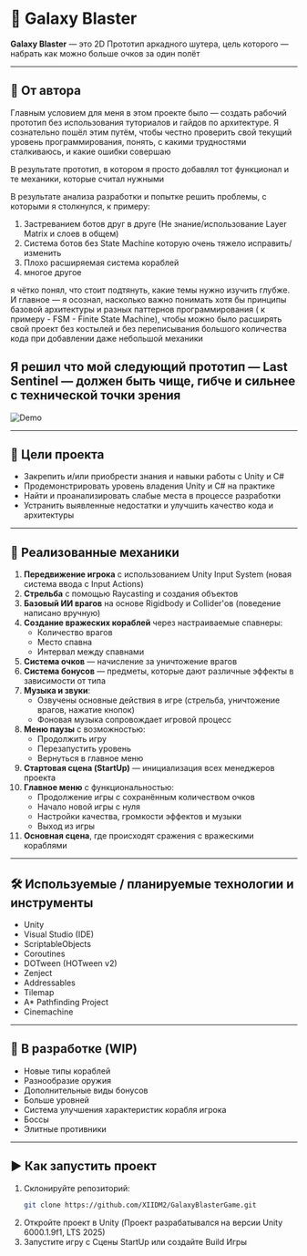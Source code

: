 # 🚀 Galaxy Blaster

**Galaxy Blaster** — это 2D Прототип аркадного шутера, цель которого — набрать как можно больше очков за один полёт

---

## 📌 От автора

Главным условием для меня в этом проекте было — создать рабочий прототип без использования туториалов и гайдов по архитектуре. Я сознательно пошёл этим путём, чтобы честно проверить свой текущий уровень программирования, понять, с какими трудностями сталкиваюсь, и какие ошибки совершаю

В результате прототип, в котором я просто добавлял тот функционал и те механики, которые считал нужными

В результате анализа разработки и попытке решить проблемы, с которыми я столкнулся, к примеру:
1. Застреванием ботов друг в друге (Не знание/использование Layer Matrix и слоев в общем)
2. Система ботов без State Machine которую очень тяжело исправить/изменить
3. Плохо расширяемая система кораблей
4. многое другое

я чётко понял, что стоит подтянуть, какие темы нужно изучить глубже. И главное — я осознал, насколько важно понимать хотя бы принципы базовой архитектуры и разных паттернов программирования ( к примеру - FSM - Finite State Machine), чтобы можно было расширять свой проект без костылей и без переписывания большого количества кода при добавлении даже небольшой механики

Я решил что мой следующий прототип — Last Sentinel — должен быть чище, гибче и сильнее с технической точки зрения
---

![Demo](./demo.gif)

---

## 🎯 Цели проекта

- Закрепить и/или приобрести знания и навыки работы с Unity и C#
- Продемонстрировать уровень владения Unity и C# на практике
- Найти и проанализировать слабые места в процессе разработки
- Устранить выявленные недостатки и улучшить качество кода и архитектуры

---

## 🔧 Реализованные механики

1. **Передвижение игрока** с использованием Unity Input System (новая система ввода с Input Actions)
2. **Стрельба** с помощью Raycasting и создания объектов
3. **Базовый ИИ врагов** на основе Rigidbody и Collider'ов (поведение написано вручную)
4. **Создание вражеских кораблей** через настраиваемые спавнеры:
   - Количество врагов
   - Место спавна
   - Интервал между спавнами
5. **Система очков** — начисление за уничтожение врагов
6. **Система бонусов** — предметы, которые дают различные эффекты в зависимости от типа
7. **Музыка и звуки**:
   - Озвучены основные действия в игре (стрельба, уничтожение врагов, нажатие кнопок)
   - Фоновая музыка сопровождает игровой процесс
8. **Меню паузы** с возможностью:
   - Продолжить игру
   - Перезапустить уровень
   - Вернуться в главное меню
9. **Стартовая сцена (StartUp)** — инициализация всех менеджеров проекта
10. **Главное меню** с функциональностью:
    - Продолжение игры с сохранённым количеством очков
    - Начало новой игры с нуля
    - Настройки качества, громкости эффектов и музыки
    - Выход из игры
11. **Основная сцена**, где происходят сражения с вражескими кораблями

---

## 🛠️ Используемые / планируемые технологии и инструменты

- Unity
- Visual Studio (IDE)
- ScriptableObjects
- Coroutines
- DOTween (HOTween v2)
- Zenject
- Addressables
- Tilemap
- A* Pathfinding Project
- Cinemachine

---

## 🔄 В разработке (WIP)

- Новые типы кораблей
- Разнообразие оружия
- Дополнительные виды бонусов
- Больше уровней
- Система улучшения характеристик корабля игрока
- Боссы
- Элитные противники

---

## ▶️ Как запустить проект

1. Склонируйте репозиторий:
   ```bash
   git clone https://github.com/XIIDM2/GalaxyBlasterGame.git
2. Откройте проект в Unity (Проект разрабатывался на версии Unity 6000.1.9f1, LTS 2025)
3. Запустите игру с Сцены StartUp или создайте Build Игры
